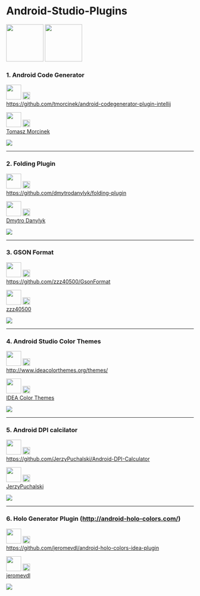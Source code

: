 # Android-Studio-Plugins

<img src="http://www.eightbitdreams.com/wp-content/uploads/2015/05/android-studio-logo.png" height=100 >
<img src="http://icons.iconarchive.com/icons/vladgohn/adobe-folders/512/plugin-folder-icon.png" height=100 width=100 >



### 1. Android Code Generator

<img src="http://creativesocialblog.com/wp-content/uploads/2013/03/Source-Logo-2.gif" height=40 />   <img src="http://www2.psd100.com/ppp/2013/09/2601/Down-arrow-logo-icon-0926003728.png" height=20 width=20/> 
<BR> https://github.com/tmorcinek/android-codegenerator-plugin-intellij

<img src="http://www.littleblackdressgroup.com.au/wp-content/uploads/2012/09/CopyRight-Symbol.jpg" height=40 width=40/>   <img src="http://www2.psd100.com/ppp/2013/09/2601/Down-arrow-logo-icon-0926003728.png" height=20 width=20/> <BR> [Tomasz Morcinek](https://github.com/tmorcinek)

<img src="http://plugins.jetbrains.com/files/7595/screenshot_14833.png" />

-------------------------------------------------------------------------------------------------------------------

### 2. Folding Plugin

<img src="http://creativesocialblog.com/wp-content/uploads/2013/03/Source-Logo-2.gif" height=40 />   <img src="http://www2.psd100.com/ppp/2013/09/2601/Down-arrow-logo-icon-0926003728.png" height=20 width=20/> 
<BR> https://github.com/dmytrodanylyk/folding-plugin 

<img src="http://www.littleblackdressgroup.com.au/wp-content/uploads/2012/09/CopyRight-Symbol.jpg" height=40 width=40/>   <img src="http://www2.psd100.com/ppp/2013/09/2601/Down-arrow-logo-icon-0926003728.png" height=20 width=20/> <BR> [Dmytro Danylyk](https://github.com/dmytrodanylyk)

<img src="https://github.com/dmytrodanylyk/folding-plugin/blob/master/screenshots/Preview.png?raw=true" />

-------------------------------------------------------------------------------------------------------------------

### 3. GSON Format

<img src="http://creativesocialblog.com/wp-content/uploads/2013/03/Source-Logo-2.gif" height=40 />   <img src="http://www2.psd100.com/ppp/2013/09/2601/Down-arrow-logo-icon-0926003728.png" height=20 width=20/> 
<BR> https://github.com/zzz40500/GsonFormat

<img src="http://www.littleblackdressgroup.com.au/wp-content/uploads/2012/09/CopyRight-Symbol.jpg" height=40 width=40/>   <img src="http://www2.psd100.com/ppp/2013/09/2601/Down-arrow-logo-icon-0926003728.png" height=20 width=20/> <BR> [zzz40500](https://github.com/zzz40500)

<img src="https://camo.githubusercontent.com/fbf4b89e2ec64e80d351f725d11762ebd2b7a515/687474703a2f2f75706c6f61642d696d616765732e6a69616e7368752e696f2f75706c6f61645f696d616765732f3136363836362d303766333038346262363735386566612e676966" />

-------------------------------------------------------------------------------------------------------------------

### 4. Android Studio Color Themes

<img src="http://creativesocialblog.com/wp-content/uploads/2013/03/Source-Logo-2.gif" height=40 />   <img src="http://www2.psd100.com/ppp/2013/09/2601/Down-arrow-logo-icon-0926003728.png" height=20 width=20/> 
<BR> http://www.ideacolorthemes.org/themes/

<img src="http://www.littleblackdressgroup.com.au/wp-content/uploads/2012/09/CopyRight-Symbol.jpg" height=40 width=40/>   <img src="http://www2.psd100.com/ppp/2013/09/2601/Down-arrow-logo-icon-0926003728.png" height=20 width=20/> <BR> [IDEA Color Themes](http://www.ideacolorthemes.org/themes/)

<img src="https://github.com/ganeshbahirat/Android-Studio-Plugins/blob/master/Assets/StudioColorThemes.png?raw=true" />


-------------------------------------------------------------------------------------------------------------------

### 5. Android DPI calcilator

<img src="http://creativesocialblog.com/wp-content/uploads/2013/03/Source-Logo-2.gif" height=40 />   <img src="http://www2.psd100.com/ppp/2013/09/2601/Down-arrow-logo-icon-0926003728.png" height=20 width=20/> 
<BR> https://github.com/JerzyPuchalski/Android-DPI-Calculator

<img src="http://www.littleblackdressgroup.com.au/wp-content/uploads/2012/09/CopyRight-Symbol.jpg" height=40 width=40/>   <img src="http://www2.psd100.com/ppp/2013/09/2601/Down-arrow-logo-icon-0926003728.png" height=20 width=20/> <BR> [JerzyPuchalski](https://github.com/JerzyPuchalski)

<img src="https://github.com/JerzyPuchalski/Android-DPI-Calculator/blob/master/img/dialog.png?raw=true" />

-------------------------------------------------------------------------------------------------------------------

### 6. Holo Generator Plugin (http://android-holo-colors.com/)

<img src="http://creativesocialblog.com/wp-content/uploads/2013/03/Source-Logo-2.gif" height=40 />   <img src="http://www2.psd100.com/ppp/2013/09/2601/Down-arrow-logo-icon-0926003728.png" height=20 width=20/> 
<BR> https://github.com/jeromevdl/android-holo-colors-idea-plugin

<img src="http://www.littleblackdressgroup.com.au/wp-content/uploads/2012/09/CopyRight-Symbol.jpg" height=40 width=40/>   <img src="http://www2.psd100.com/ppp/2013/09/2601/Down-arrow-logo-icon-0926003728.png" height=20 width=20/> <BR> [jeromevdl](https://github.com/jeromevdl)

<img src="https://camo.githubusercontent.com/c8b23e6a546e50717b079991ce2cad42171c97a6/68747470733a2f2f7261772e6769746875622e636f6d2f6a65726f6d6576646c2f616e64726f69642d686f6c6f2d636f6c6f72732d696465612d706c7567696e2f6d61737465722f6f746865722f686f6c6f636f6c6f7273696465612e706e67" />



